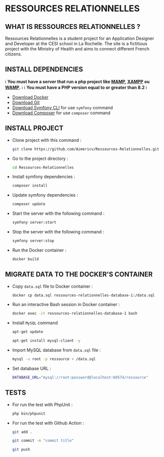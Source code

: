 # RESSOURCES RELATIONNELLES

## WHAT IS RESSOURCES RELATIONNELLES ?

Ressources Relationnelles is a student project for an Application Designer and Developer at the CESI school in La Rochelle. The site is a fictitious project with the Ministry of Health and aims to connect different French citizens.

## INSTALL DEPENDENCIES

:information_source: <b>You must have a server that run a php project like [MAMP](https://www.mamp.info/en/downloads/), [XAMPP](https://www.apachefriends.org/fr/index.html) ou [WAMP](https://www.wampserver.com).</b> :information_source:
:information_source: <b>You must have a PHP version equal to or greater than 8.2</b> :information_source:

* [Download Docker](https://docs.docker.com/get-docker/)
* [Download Git](https://git-scm.com/downloads)
* [Download Symfony CLI](https://symfony.com/download) for use `symfony` command
* [Download Composer](https://getcomposer.org/) for use `composer` command

## INSTALL PROJECT

* Clone project with this command :
  ```sh
  git clone https://github.com/Aimericv/Ressources-Relationnelles.git
  ```
* Go to the project directory :
  ```sh
  cd Ressources-Relationnelles
  ```
* Install symfony dependencies :
  ```sh
  composer install
  ```
* Update symfony dependencies :
  ```sh
  composer update
  ```
* Start the server with the following command :
  ```sh
  symfony server:start
  ```
* Stop the server with the following command :
  ```sh
  symfony server:stop
  ```
* Run the Docker container :
  ```sh
  docker build
  ```

## MIGRATE DATA TO THE DOCKER'S CONTAINER

* Copy `data.sql` file to Docker container :
  ```sh
  docker cp data.sql ressources-relationnelles-database-1:/data.sql
  ```
* Run an interactive Bash session in Docker container :
  ```sh
  docker exec -it ressources-relationnelles-database-1 bash
  ```
* Install `MySQL` command
  ```sh
  apt-get update
  ```
  ```sh
  apt-get install mysql-client -y
  ```
* Import MySQL database from `data.sql` file :
  ```sh
  mysql -u root -p ressource < /data.sql
  ```
* Set database URL :
  ```sh
  DATABASE_URL="mysql://root:password@localhost:60574/ressource"
  ```

## TESTS

* For run the test with PhpUnit :
  ```sh
  php bin/phpunit
  ```
* For run the test with Github Action :
  ```sh
  git add .
  ```
  ```sh
  git commit -m "commit title"
  ```
  ```sh
  git push
  ```
